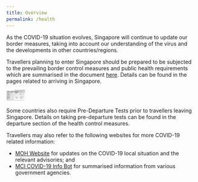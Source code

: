 ```yaml
---
title: Overview
permalink: /health
---
```


As the COVID-19 situation evolves, Singapore will continue to update our border measures, taking into account our understanding of the virus and the developments in other countries/regions.

Travellers planning to enter Singapore should be prepared to be subjected to the prevailing border control measures and public health requirements which are summarised in the document <a href="/files/SHN-and-swab-summary.pdf" target="_blank">here</a>. Details can be found in the pages related to arriving in Singapore.

<a href="/files/SHN-and-swab-summary.pdf">
<img alt="SHN Summary" title="SHN Summary" src="/images/SHN-table-thumbnail.png" width="50" >
</a>


Some countries also require Pre-Departure Tests prior to travellers leaving Singapore. Details on taking pre-departure tests can be found in the departure section of the health control measures.

Travellers may also refer to the following websites for more COVID-19 related information:
- <a href="https://www.moh.gov.sg" target="_blank">MOH Website</a> for updates on the COVID-19 local situation and the relevant advisories; and
- <a href="https://www.gov.sg/infobot" target="_blank">MCI COVID-19 Info Bot</a> for summarised information from various government agencies.
